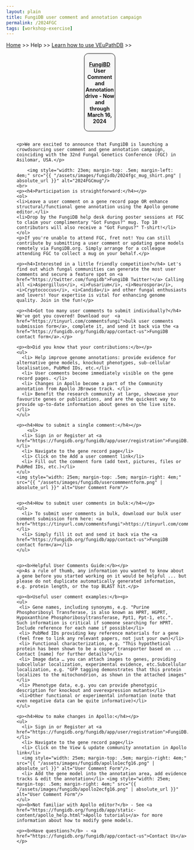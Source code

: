 ```yaml
---
layout: plain
title: FungiDB user comment and annotation campaign
permalink: /2024FGC
tags: [workshop-exercise]
---
```

<style>
  h1 {
    font-size: 2.5em;
  }
  div.contents {
    margin-left: 1em;
    margin-bottom: 3em;
  }
  
  div.workshop {
    margin: 2em 1em;
  }

details summary, details ul {
  margin-top: 1em;
}
details summary {
  font-size: 120%;
  color: #069;
}
details p, details table {
  margin-left: 2em;
}
details table {
  margin-right: 6em;
}

table {
  margin-top: 1em;
  border-collapse: collapse;
}
/*
table, th, td {
  border: 1px solid black;
  padding: 0.5em;
}
*/
tr.break td {
  background-color: #DCDCDC;
}

table.hor-minimalist-a {
  text-align: left;
}
table.hor-minimalist-a th {
  font-size: 110%;
  font-weight: 400;
  color: #039;
  border-bottom: 2px solid #6678b1;
  padding: 0.5em;
  text-align: left;
}
table.hor-minimalist-a tr {
  border-bottom: 1px solid #ddd;
}
table.hor-minimalist-a tr:hover td {
  color: #039; 
}
table.hor-minimalist-a tr.other td {
  background-color: #fafafa;         
}
table.hor-minimalist-a tbody {
  display: table-row-group;
  vertical-align: middle;
  border-color: inherit;
}
table.hor-minimalist-a td {
  color: #669; 
  padding: 0.5em 0.5em 0.5em;
  vertical-align: middle;
}
table.hor-minimalist-a tfoot {
  font-size: 90%;
}
table.hor-minimalist-a tfoot tr {
  border:0;
}
th.time {
  width: 10%;
}
th.event {
  width: 50%;
}
th.author {
  width: 20%;
}
th.recording {
  width: 20%;
}
div.centered-title {
    border: 1px solid black;
    border-radius: 0.8em;
    text-align: center;
    margin-left: 15em;
    margin-right: 15em;
    background: #F8F8F8;
}
</style>

<p><a href="/">Home</a> >> Help >> 
   <a href="/a/app/static-content/landing.html">Learn how to use VEuPathDB</a> >> 
   </p>

<div class="static-content">


  <div class="centered-title">     
    <h4><a href="https://fungidb.org">FungiBD</a> User Comment and Annotation drive - Now and through March 16, 2024</h4>
  </div>

  

<div class="contents">

  <div class="anchor"><a name="ecfg16campaign"></a></div>
  <div class="workshop">

    <p>We are excited to announce that FungiDB is launching a crowdsourcing user comment and gene annotation campaign, coinciding with the 32nd Fungal Genetics Conference (FGC) in Asilomar, USA.</p>

        <img style="width: 23em; margin-top: .5em; margin-left: 4em;" src="{{ "/assets/images/fungidb/2024fgc_mug_shirt.png" | absolute_url }}" alt="2024FGCmug"/>
    <br>
    <p><h4>Participation is straightforward:</h4></p>
    <ol> 
    <li>Leave a user comment on a gene record page OR enhance structural/functional gene annotation using the Apollo genome editor.</li>
    <li>Drop by the FungiDB help desk during poster sessions at FGC to claim your complimentary "Got Fungus?" mug. Top 10 contributors will also receive a "Got Fungus?" T-shirt!</li>
    </ol>
    <p>If you're unable to attend FGC, fret not! You can still contribute by submitting a user comment or updating gene models remotely via FungiDB.org. Simply arrange for a colleague attending FGC to collect a mug on your behalf.</p>

    <p><h4>Interested in a little friendly competition?</h4> Let's find out which fungal communities can generate the most user comments and secure a feature spot on <a href="https://twitter.com/fungidb">FungiDB Twitter!</a> Calling all <i>Aspergillus</i>, <i>Fusarium</i>, <i>Neurospora</i>, <i>Cryptococcus</i>, <i>Candida</i> and other fungal enthusiasts and lovers! Your expertise is vital for enhancing genome quality. Join in the fun!</p>

    <p><h4>Got too many user comments to submit individually?</h4> We've got you covered! Download our  <a href="https://tinyurl.com/commentsfungi">bulk user comments submission form</a>, complete it, and send it back via the <a href="https://fungidb.org/fungidb/app/contact-us">FungiDB contact form</a>.</p>

    <p><b>Did you know that your contributions:</b></p>
    <ul>
      <li> Help improve genome annotations: provide evidence for alternative gene models, knockout phenotypes, sub-cellular localisation, PubMed IDs, etc.</li> 
      <li> User comments become immediately visible on the gene record pages. </li> 
      <li> Changes in Apollo become a part of the Community annotation from Apollo JBrowse track. </li>
      <li> Benefit the research community at large, showcase your favourite genes or publications, and are the quickest way to provide up-to-date information about genes on the live site. </li>
    </ul>
  
    <p><h4>How to submit a single comment:</h4></p>
        <ul>
      <li> Sign in or Register at <a href="https://fungidb.org/fungidb/app/user/registration">FungiDB.org</a></li>
      <li> Navigate to the gene record page</li> 
      <li> Click on the Add a user comment link</li> 
      <li> Fill out the comment form (add text, pictures, files or PubMed IDs, etc.)</li> 
    </ul>
    <img style="width: 25em; margin-top: .5em; margin-right: 4em;" src="{{ "/assets/images/fungidb/usercommmentform.png" | absolute_url }}" alt="User Comment Form"/>
     

    <p><h4>How to submit user comments in bulk:</h4></p>
    <ul>
      <li> To submit user comments in bulk, download our bulk user comment submission form here: <a href="https://tinyurl.com/commentsfungi">https://tinyurl.com/commentsfungi</a></li>
      <li> Simply fill it out and send it back via the <a href="https://fungidb.org/fungidb/app/contact-us">FungiDB contact form</a></li>
    </ul>

 
    <p><b>Helpful User Comments Guide:</b></p>
    <p>As a rule of thumb, any information you wanted to know about a gene before you started working on it would be helpful ... but please do not duplicate automatically generated information, e.g. protein length, or the top BLAST hit.</p>

    <p><b>Useful user comment examples:</b><p>
    <ul>
     <li> Gene names, including synonyms, e.g. "Purine Phosphoribosyl Transferase, is also known as HPRT, HGPRT, Hypoxanthine Phosphoribosyltransferase, Ppt1, Ppt-1, etc.".  Such information is critical if someone searching for HPRT. Include reference for each name if possible</li>
     <li> PubMed IDs providing key reference materials for a gene (feel free to link any relevant papers, not just your own)</li>
     <li> Functional characterization, e.g. "This hypothetical protein has been shown to be a copper transporter based on ...  Contact [name] for further details"</li>  
     <li> Image data … you can attach images to genes, providing subcellular localization, experimental evidence, etc.Subcellular localization, e.g. "GFP tagging demonstrates that this protein localizes to the mitochondrion, as shown in the attached images"</li>
     <li> Phenotype data, e.g. you can provide phenotypic description for knockout and overexpression mutants</li>
     <li>Other functional or experimental information (note that even negative data can be quite informative)</li>
    </ul>

    <p><h4>How to make changes in Apollo:</h4></p>
    <ul>
      <li> Sign in or Register at <a href="https://fungidb.org/fungidb/app/user/registration">FungiDB.org</a></li>
      <li> Navigate to the gene record page</li> 
      <li> Click on the View & update community annotation in Apollo link</li> 
      <img style="width: 25em; margin-top: .5em; margin-right: 4em;" src="{{ "/assets/images/fungidb/apollo1ecfg16.png" | absolute_url }}" alt="User Comment Form"/>.
      <li> Add the gene model into the annotation area, add evidence tracks & edit the annotation</li> <img style="width: 25em; margin-top: .5em; margin-right: 4em;" src="{{ "/assets/images/fungidb/apollo2ecfg16.png" | absolute_url }}" alt="User Comment Form"/>
    </ul>
    <p><b>Not familiar with Apollo editor?</b> - See <a href="https://fungidb.org/fungidb/app/static-content/apollo_help.html">Apollo tutorials</a> for more information about how to modify gene models.
           
    <p><b>Have questions?</b> - <a href="https://fungidb.org/fungidb/app/contact-us">Contact Us</a></p>
    


